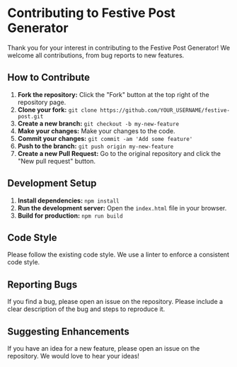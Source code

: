 # Contributing to Festive Post Generator

Thank you for your interest in contributing to the Festive Post Generator! We welcome all contributions, from bug reports to new features.

## How to Contribute

1.  **Fork the repository:** Click the "Fork" button at the top right of the repository page.
2.  **Clone your fork:** `git clone https://github.com/YOUR_USERNAME/festive-post.git`
3.  **Create a new branch:** `git checkout -b my-new-feature`
4.  **Make your changes:** Make your changes to the code.
5.  **Commit your changes:** `git commit -am 'Add some feature'`
6.  **Push to the branch:** `git push origin my-new-feature`
7.  **Create a new Pull Request:** Go to the original repository and click the "New pull request" button.

## Development Setup

1.  **Install dependencies:** `npm install`
2.  **Run the development server:** Open the `index.html` file in your browser.
3.  **Build for production:** `npm run build`

## Code Style

Please follow the existing code style. We use a linter to enforce a consistent code style.

## Reporting Bugs

If you find a bug, please open an issue on the repository. Please include a clear description of the bug and steps to reproduce it.

## Suggesting Enhancements

If you have an idea for a new feature, please open an issue on the repository. We would love to hear your ideas!
